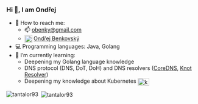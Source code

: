 ### Hi 👋, I am Ondřej

- 👤 How to reach me: 
  - 📫  obenky@gmail.com
  - <a href="https://www.linkedin.com/in/ond%C5%99ej-benkovsk%C3%BD-5b0842ba" target="blank"><img align="center" src="https://cdn.jsdelivr.net/npm/simple-icons@3.0.1/icons/linkedin.svg" alt="Tantalor93" height="20" width="20" /></a> [Ondřej Benkovský](https://www.linkedin.com/in/ond%C5%99ej-benkovsk%C3%BD-5b0842ba/)
- 💻 Programming languages: Java, Golang
- 🌱  I’m currently learning:
  - Deepening my Golang language knowledge
  - DNS protocol (DNS, DoT, DoH) and DNS resolvers ([CoreDNS](https://github.com/coredns/coredns), [Knot Resolver](https://www.knot-resolver.cz/))
  - Deepening my knowledge about Kubernetes <a href="https://kubernetes.io/" target="blank"><img align="center" src="https://cdn.jsdelivr.net/npm/simple-icons@3.0.1/icons/kubernetes.svg" alt="kubernetes" height="20" width="30" /></a>


<p><img align="left" src="https://benky-github-readme-stats.vercel.app/api/top-langs/?username=tantalor93&layout=compact&count_private=true&role=OWNER,COLLABORATOR&hide=tex" alt="tantalor93" /</p> 
<p>&nbsp;<img align="center" src="https://benky-github-readme-stats.vercel.app/api?username=tantalor93&show_icons=true&count_private=true&role=OWNER,COLLABORATOR" alt="tantalor93" /></p> 
